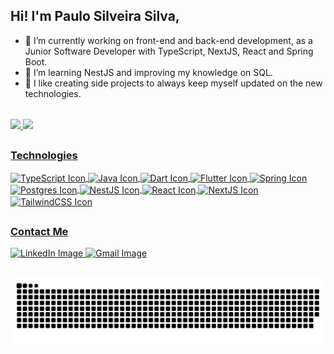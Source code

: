 ## Hi! I'm Paulo Silveira Silva,

- 🔭 I’m currently working on front-end and back-end development, as a Junior Software Developer with TypeScript, NextJS, React and Spring Boot.
- 🌱 I’m learning NestJS and improving my knowledge on SQL.
- 🚀 I like creating side projects to always keep myself updated on the new technologies.

<div style="margin-top: 2rem">
  <a href="https://github.com/Paulo-ss" />
  <img height="180em" src="https://github-readme-stats.vercel.app/api?username=Paulo-ss&theme=dark&show_icons=true" />
  <img height="180em" src="https://github-readme-stats.vercel.app/api/top-langs/?username=Paulo-ss&layout=compact&theme=dark" />
</div>

##

### Technologies

<div>
  <img align="center" height="30" width="40" alt="TypeScript Icon" src="https://cdn.jsdelivr.net/gh/devicons/devicon@latest/icons/typescript/typescript-original.svg" />
  <img align="center" height="30" width="40" alt="Java Icon" src="https://cdn.jsdelivr.net/gh/devicons/devicon@latest/icons/java/java-original.svg" />     
  <img align="center" height="30" width="40" alt="Dart Icon" src="https://cdn.jsdelivr.net/gh/devicons/devicon@latest/icons/dart/dart-original.svg" />
  <img align="center" height="30" width="40" alt="Flutter Icon" src="https://cdn.jsdelivr.net/gh/devicons/devicon@latest/icons/flutter/flutter-original.svg" />
  <img align="center" height="30" width="40" alt="Spring Icon" src="https://cdn.jsdelivr.net/gh/devicons/devicon@latest/icons/spring/spring-original.svg" />
  <img align="center" height="30" width="40" alt="Postgres Icon" src="https://cdn.jsdelivr.net/gh/devicons/devicon@latest/icons/postgresql/postgresql-original.svg" />
  <img align="center" height="30" width="40" alt="NestJS Icon" src="https://cdn.jsdelivr.net/gh/devicons/devicon@latest/icons/nestjs/nestjs-original.svg" />
  <img align="center" height="30" width="40" alt="React Icon" src="https://cdn.jsdelivr.net/gh/devicons/devicon@latest/icons/react/react-original.svg" />
  <img align="center" height="30" width="40" alt="NextJS Icon" src="https://cdn.jsdelivr.net/gh/devicons/devicon@latest/icons/nextjs/nextjs-original.svg" />     
  <img align="center" height="30" width="40" alt="TailwindCSS Icon" src="https://cdn.jsdelivr.net/gh/devicons/devicon@latest/icons/tailwindcss/tailwindcss-original.svg" />     
</div>

##

### Contact Me

<div>
  <a href="https://www.linkedin.com/in/paulo-silveira-silva-4804a5203/" target="_blank">
    <img alt="LinkedIn Image" src="https://img.shields.io/badge/LinkedIn-0077B5?style=for-the-badge&logo=linkedin&logoColor=white" />
  </a>
  <a href="mailto:paulossnjf@gmail.com" target="_blank">
    <img alt="Gmail Image" src="https://img.shields.io/badge/Gmail-D14836?style=for-the-badge&logo=gmail&logoColor=white" />
  </a>
</div>

##

<picture>
  <source media="(prefers-color-scheme: dark)" srcset="https://raw.githubusercontent.com/Paulo-ss/Paulo-ss/output/github-contribution-grid-snake-dark.svg">
  <source media="(prefers-color-scheme: light)" srcset="https://raw.githubusercontent.com/Paulo-ss/Paulo-ss/output/github-contribution-grid-snake.svg">
  <img alt="github contribution grid snake animation" src="https://raw.githubusercontent.com/Paulo-ss/Paulo-ss/output/github-contribution-grid-snake.svg">
</picture>
